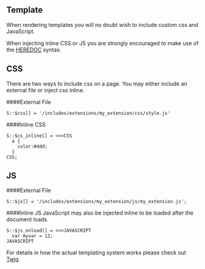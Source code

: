 Template
---
When rendering templates you will no doubt wish to include custom css and JavaScript.

When injecting inline CSS or JS you are strongly encouraged to make use of the [HEREDOC](http://en.wikipedia.org/wiki/Here_document) syntax.

## CSS
There are two ways to include css on a page. You may either include an external file or inject css inline.

####External File

    S::$css[] = '/includes/extensions/my_extension/css/style.js'

####Inline CSS

    S::$cs_inline[] = <<<CSS
      a {
        color:#ddd;
      }
    CSS;

## JS

####External File

    S::$js[] = '/includes/extensions/my_extension/js/my_extension.js';

####Inline JS
JavaScript may also be injected inline to be loaded after the document loads.

    S::$js_onload[] = <<<JAVASCRIPT
      var myvar = 12;
    JAVASCRIPT

For details in how the actual templating system works please check out [Twig].

[Twig]:http://twig.sensiolabs.org/